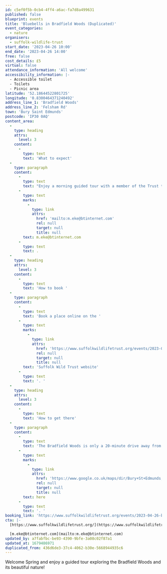 ```yaml
---
id: c5ef0f5b-0cb4-4ff4-a6ac-fa7d8a499631
published: false
blueprint: events
title: 'Bluebells in Bradfield Woods (Duplicated)'
event_categories:
  - nature
organisers:
  - suffolk-wildlife-trust
start_date: '2023-04-26 10:00'
end_date: '2023-04-26 14:00'
free: false
cost_details: £5
virtual: false
attendance_information: 'All welcome'
accessibility_information: |-
  - Accessible toilet
  - Toilets
  - Picnic area
latitude: '52.18644522801725'
longitude: '0.8300464371240492'
address_line_1: 'Bradfield Woods'
address_line_2: 'Felsham Rd'
town: 'Bury Saint Edmunds'
postcode: 'IP30 0AQ'
content_area:
  -
    type: heading
    attrs:
      level: 3
    content:
      -
        type: text
        text: 'What to expect'
  -
    type: paragraph
    content:
      -
        type: text
        text: "Enjoy a morning guided tour with a member of the Trust team, seeing bluebells, birds and maybe orchids. Wear sturdy shoes and bring binoculars if you have them. If you would like more information about the event, please contact email\_"
      -
        type: text
        marks:
          -
            type: link
            attrs:
              href: 'mailto:m.eke@btinternet.com'
              rel: null
              target: null
              title: null
        text: m.eke@btinternet.com
      -
        type: text
        text: .
  -
    type: heading
    attrs:
      level: 3
    content:
      -
        type: text
        text: 'How to book '
  -
    type: paragraph
    content:
      -
        type: text
        text: 'Book a place online on the '
      -
        type: text
        marks:
          -
            type: link
            attrs:
              href: 'https://www.suffolkwildlifetrust.org/events/2023-04-26-bluebells-bradfield-woods'
              rel: null
              target: null
              title: null
        text: 'Suffolk Wild Trust website'
      -
        type: text
        text: '. '
  -
    type: heading
    attrs:
      level: 3
    content:
      -
        type: text
        text: 'How to get there'
  -
    type: paragraph
    content:
      -
        type: text
        text: 'The Bradfield Woods is only a 20-minute drive away from Bury St. Edmunds city centre and there is a free car park available. Alternatively, you can take the 379 bus from Bury St. Edmunds to the Gedding Corner bus stop, then walk 15 minutes to get to the Bradfield Woods. See route '
      -
        type: text
        marks:
          -
            type: link
            attrs:
              href: 'https://www.google.co.uk/maps/dir/Bury+St+Edmunds,+Bury+Saint+Edmunds/Bradfield+Woods+National+Nature+Reserve,+Bradfield+Woods%2FFelsham+Rd,+Bury+Saint+Edmunds+IP30+0AQ/@52.2102296,0.7607323,12.9z/am=t/data=!4m14!4m13!1m5!1m1!1s0x47d81562eecf1ae1:0x2c70565e638e48f9!2m2!1d0.7112514!2d52.2469041!1m5!1m1!1s0x47d9ad87a0c7df6f:0xedfb0ef4e8961a69!2m2!1d0.8300364!2d52.1863786!3e3'
              rel: null
              target: null
              title: null
        text: here
      -
        type: text
        text: '. '
booking_link: 'https://www.suffolkwildlifetrust.org/events/2023-04-26-bluebells-bradfield-woods'
cta: |-
  [https://www.suffolkwildlifetrust.org/](https://www.suffolkwildlifetrust.org/)

  [m.eke@btinternet.com](mailto:m.eke@btinternet.com)
updated_by: a7fabfbc-be93-4390-9bfe-3a08c02f87a1
updated_at: 1679486971
duplicated_from: 436d6de3-37c4-4062-b30e-5668944935c6
---
```

Welcome Spring and enjoy a guided tour exploring the Bradfield Woods and its beautiful nature!